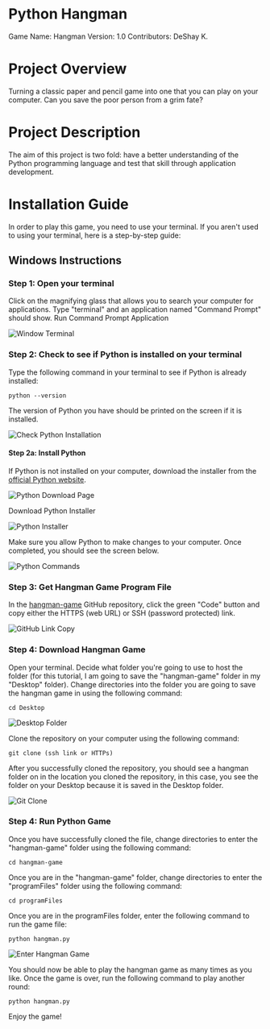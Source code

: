 # Python Hangman 
Game Name: Hangman
Version: 1.0
Contributors: DeShay K.

# Project Overview
Turning a classic paper and pencil game into one that you can play on your computer. Can you save the poor person from a grim fate?

# Project Description
The aim of this project is two fold: have a better understanding of the Python programming language and test that skill through application development.

# Installation Guide
In order to play this game, you need to use your terminal. If you aren't used to using your terminal, here is a step-by-step guide:

## Windows Instructions
### Step 1: Open your terminal
Click on the magnifying glass that allows you to search your computer for applications.
Type "terminal" and an application named "Command Prompt" should show.
Run Command Prompt Application

![Window Terminal](/instruction-img/find-terminal-app.jpg)

### Step 2: Check to see if Python is installed on your terminal
Type the following command in your terminal to see if Python is already installed:
```
python --version
```

The version of Python you have should be printed on the screen if it is installed.

![Check Python Installation](/instruction-img/check-python-installation.png)

#### Step 2a: Install Python
If Python is not installed on your computer, download the installer from the [official Python website](https://www.python.org/downloads/).

![Python Download Page](/instruction-img/python-downloads%20page.png)

Download Python Installer

![Python Installer](/instruction-img/install-python-1.png)

Make sure you allow Python to make changes to your computer. Once completed, you should see the screen below.

![Python Commands](/instruction-img/install-python-2.png)

### Step 3: Get Hangman Game Program File
In the [hangman-game](https://github.com/deshayk/hangman-game) GitHub repository, click the green "Code" button and copy either the HTTPS (web URL) or SSH (password protected) link.

![GitHub Link Copy](/instruction-img/game-download.png)

### Step 4: Download Hangman Game
Open your terminal.
Decide what folder you're going to use to host the folder (for this tutorial, I am going to save the "hangman-game" folder in my "Desktop" folder).
Change directories into the folder you are going to save the hangman game in using the following command:
```
cd Desktop
```
![Desktop Folder](/instruction-img/cd-desktop.png)

Clone the repository on your computer using the following command:
```
git clone (ssh link or HTTPs)
``` 
After you successfully cloned the repository, you should see a hangman folder on in the location you cloned the repository, in this case, you see the folder on your Desktop because it is saved in the Desktop folder.

![Git Clone](/instruction-img/git-clone.png)

### Step 4: Run Python Game
Once you have successfully cloned the file, change directories to enter the "hangman-game" folder using the following command: 
```
cd hangman-game
```

Once you are in the "hangman-game" folder, change directories to enter the "programFiles" folder using the following command: 
```
cd programFiles
```

Once you are in the programFiles folder, enter the following command to run the game file: 
```
python hangman.py
```
![Enter Hangman Game](/instruction-img/get-to-hangman.png)

You should now be able to play the hangman game as many times as you like. Once the game is over, run the following command to play another round:
```
python hangman.py
```

Enjoy the game!
